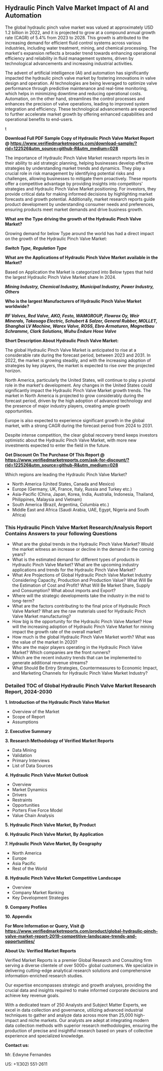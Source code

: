 <h2>Hydraulic Pinch Valve Market Impact of AI and Automation</h2><p>The global hydraulic pinch valve market was valued at approximately USD 1.2 billion in 2022, and it is projected to grow at a compound annual growth rate (CAGR) of 5.4% from 2023 to 2028. This growth is attributed to the increasing demand for efficient fluid control systems across various industries, including water treatment, mining, and chemical processing. The market's expansion reflects a broader trend towards enhancing operational efficiency and reliability in fluid management systems, driven by technological advancements and increasing industrial activities.</p><p>The advent of artificial intelligence (AI) and automation has significantly impacted the hydraulic pinch valve market by fostering innovations in valve design and operation. AI technologies are being leveraged to optimize valve performance through predictive maintenance and real-time monitoring, which helps in minimizing downtime and reducing operational costs. Automation, on the other hand, streamlines the control processes and enhances the precision of valve operations, leading to improved system integration and efficiency. These technological advancements are expected to further accelerate market growth by offering enhanced capabilities and operational benefits to end-users.</p>t</p><p id="" class=""><strong>Download Full PDF Sample Copy of Hydraulic Pinch Valve Market Report @ <a href="https://www.verifiedmarketreports.com/download-sample/?rid=122526&utm_source=github-R&utm_medium=028" target="_blank">https://www.verifiedmarketreports.com/download-sample/?rid=122526&utm_source=github-R&utm_medium=028</a></strong></p><p>The importance of&nbsp;Hydraulic Pinch Valve Market research reports lies in their ability to aid strategic planning, helping businesses develop effective strategies by understanding market trends and dynamics. They play a crucial role in risk management by identifying potential risks and challenges, allowing businesses to mitigate them proactively. These reports offer a competitive advantage by providing insights into competitors' strategies and Hydraulic Pinch Valve Market positioning. For investors, they provide critical data for making informed decisions by highlighting market forecasts and growth potential. Additionally, market research reports guide product development by understanding consumer needs and preferences, ensuring products meet market demands and drive business growth.</p><p><strong>What are the&nbsp;Type driving the growth of the Hydraulic Pinch Valve Market?</strong></p><p id="" class="">Growing demand for below Type around the world has had a direct impact on the growth of the Hydraulic Pinch Valve Market:</p><em><strong>Switch Type, Regulation Type</strong></em></p><strong>What are the&nbsp;Applications&nbsp;of Hydraulic Pinch Valve Market available in the Market?</strong></p><p id="" class="">Based on Application the Market is categorized into Below types that held the largest Hydraulic Pinch Valve Market share In 2024.</p><em><strong>Mining Industry, Chemical Industry, Municipal Industry, Power Industry, Others</strong></em></p><strong>Who is the largest Manufacturers of Hydraulic Pinch Valve Market worldwide?</strong></p><p><em><strong>RF Valves, Red Valve, AKO, Festo, WAMGROUP, Flowrox Oy, Weir Minerals, Takasago Electric, Schubert & Salzer, General Rubber, MOLLET, Shanghai LV Machine, Warex Valve, ROSS, Ebro Armaturen, Magnetbau Schramme, Clark Solutions, Wuhu Endure Hose Valve</strong></em></p><p id="" class=""><strong>Short Description About Hydraulic Pinch Valve Market:</strong></p><p>The global Hydraulic Pinch Valve Market is anticipated to rise at a considerable rate during the forecast period, between 2023 and 2031. In 2022, the market is growing steadily, and with the increasing adoption of strategies by key players, the market is expected to rise over the projected horizon.</p><p>North America, particularly the United States, will continue to play a pivotal role in the market's development. Any changes in the United States could significantly impact the Hydraulic Pinch Valve Market growth trends. The market in North America is projected to grow considerably during the forecast period, driven by the high adoption of advanced technology and the presence of major industry players, creating ample growth opportunities.</p><p>Europe is also expected to experience significant growth in the global market, with a strong CAGR during the forecast period from 2024 to 2031.</p><p>Despite intense competition, the clear global recovery trend keeps investors optimistic about the Hydraulic Pinch Valve Market, with more new investments expected to enter the field in the future.</p><p id="" class=""><strong>Get Discount On The Purchase Of This Report @ <a href="https://www.verifiedmarketreports.com/ask-for-discount/?rid=122526&utm_source=github-R&utm_medium=028" target="_blank">https://www.verifiedmarketreports.com/ask-for-discount/?rid=122526&utm_source=github-R&utm_medium=028</a></strong></p>Which regions are leading the Hydraulic Pinch Valve Market?</p><ul><li>North America (United States, Canada and Mexico)</li><li>Europe (Germany, UK, France, Italy, Russia and Turkey etc.)</li><li>Asia-Pacific (China, Japan, Korea, India, Australia, Indonesia, Thailand, Philippines, Malaysia and Vietnam)</li><li>South America (Brazil, Argentina, Columbia etc.)</li><li>Middle East and Africa (Saudi Arabia, UAE, Egypt, Nigeria and South Africa)</li></ul><h3 id="" class="">This Hydraulic Pinch Valve Market Research/Analysis Report Contains Answers to your following Questions</h3><ul><li>What are the global trends in the Hydraulic Pinch Valve Market? Would the market witness an increase or decline in the demand in the coming years?</li><li>What is the estimated demand for different types of products in Hydraulic Pinch Valve Market? What are the upcoming industry applications and trends for the Hydraulic Pinch Valve Market?</li><li>What Are Projections of Global Hydraulic Pinch Valve Market Industry Considering Capacity, Production and Production Value? What Will Be the Estimation of Cost and Profit? What Will Be Market Share, Supply and Consumption? What about imports and Export?</li><li>Where will the strategic developments take the industry in the mid to long-term?</li><li>What are the factors contributing to the final price of Hydraulic Pinch Valve Market? What are the raw materials used for Hydraulic Pinch Valve Market manufacturing?</li><li>How big is the opportunity for the Hydraulic Pinch Valve Market? How will the increasing adoption of Hydraulic Pinch Valve Market for mining impact the growth rate of the overall market?</li><li>How much is the global Hydraulic Pinch Valve Market worth? What was the value of the market In 2020?</li><li>Who are the major players operating in the Hydraulic Pinch Valve Market? Which companies are the front runners?</li><li>Which are the recent industry trends that can be implemented to generate additional revenue streams?</li><li>What Should Be Entry Strategies, Countermeasures to Economic Impact, and Marketing Channels for Hydraulic Pinch Valve Market Industry?</li></ul><h3 id="" class="">Detailed TOC of Global Hydraulic Pinch Valve Market Research Report, 2024-2030</h3><p id="" class=""><strong>1. Introduction of the Hydraulic Pinch Valve Market</strong></p><ul><li>Overview of the Market</li><li>Scope of Report</li><li>Assumptions</li></ul><p id="" class=""><strong>2. Executive Summary</strong></p><p id="" class=""><strong>3. Research Methodology of Verified Market Reports</strong></p><ul><li>Data Mining</li><li>Validation</li><li>Primary Interviews</li><li>List of Data Sources</li></ul><p id="" class=""><strong>4. Hydraulic Pinch Valve Market Outlook</strong></p><ul><li>Overview</li><li>Market Dynamics</li><li>Drivers</li><li>Restraints</li><li>Opportunities</li><li>Porters Five Force Model</li><li>Value Chain Analysis</li></ul><p id="" class=""><strong>5. Hydraulic Pinch Valve Market, By Product</strong></p><p id="" class=""><strong>6. Hydraulic Pinch Valve Market, By Application</strong></p><p id="" class=""><strong>7. Hydraulic Pinch Valve Market, By Geography</strong></p><ul><li>North America</li><li>Europe</li><li>Asia Pacific</li><li>Rest of the World</li></ul><p id="" class=""><strong>8. Hydraulic Pinch Valve Market Competitive Landscape</strong></p><ul><li>Overview</li><li>Company Market Ranking</li><li>Key Development Strategies</li></ul><p id="" class=""><strong>9. Company Profiles</strong></p><p id="" class=""><strong>10. Appendix</strong></p><p id="" class=""><strong>For More Information or Query, Visit @ <a href="https://www.verifiedmarketreports.com/product/global-hydraulic-pinch-valve-market-report-2019-competitive-landscape-trends-and-opportunities/" target="_blank">https://www.verifiedmarketreports.com/product/global-hydraulic-pinch-valve-market-report-2019-competitive-landscape-trends-and-opportunities/</a></strong></p><p id="" class=""><strong>About Us: Verified Market Reports</strong></p><p id="" class="">Verified Market Reports is a premier Global Research and Consulting firm serving a diverse clientele of over 5000+ global customers. We specialize in delivering cutting-edge analytical research solutions and comprehensive information-enriched research studies.</p><p id="" class="">Our expertise encompasses strategic and growth analyses, providing the crucial data and insights required to make informed corporate decisions and achieve key revenue goals.</p><p id="" class="">With a dedicated team of 250 Analysts and Subject Matter Experts, we excel in data collection and governance, utilizing advanced industrial techniques to gather and analyze data across more than 25,000 high-impact and niche markets. Our analysts are adept at integrating modern data collection methods with superior research methodologies, ensuring the production of precise and insightful research based on years of collective experience and specialized knowledge.</p><p id="" class=""><strong>Contact us:</strong></p><p id="" class="">Mr. Edwyne Fernandes</p><p id="" class="">US: +1(302) 551-2611</p>